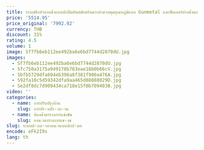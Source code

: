 ```yaml
---
title: ระบบฝักบัวอาบน้ำแบบปกปิดทันสมัยพร้อมวาล์วควบคุมอุณหภูมิแบบ Gunmetal และฟิลเลอร์อ่างน้ำตก
price: '5514.95'
price_original: '7992.92'
currency: THB
discount: 31%
rating: 4.5
volume: 1
image: Sf7fb6eb112ee492ba6e6bd7744d2870dU.jpg
images:
  - Sf7fb6eb112ee492ba6e6bd7744d2870dU.jpg
  - Sfc750a3175a949178b783eae18b0b66cV.jpg
  - Sbfb5729dfa604eb396a8f381f900a476A.jpg
  - S92fa10c5d59342dfa9aa465d88888029D.jpg
  - Se2df8dc7d909434ca718e15f0b709403B.jpg
video: ''
categories:
  - name: การปรับปรุงบ้าน
    slug: การปร-บปร-งบ-าน
  - name: ห้องน้ำตารางการแข่งขัน
    slug: องน-ำตารางการแข-งข
slug: ระบบฝ-กบ-วอาบน-ำแบบปกป-ดท
encode: oFk2I9s
lang: th
---
```

  
